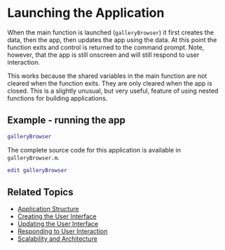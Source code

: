 # **Launching the Application**

When the main function is launched (`galleryBrowser`) it first creates the data, then the app, then updates the app using the data. At this point the function exits and control is returned to the command prompt. Note, however, that the app is still onscreen and will still respond to user interaction.

This works because the shared variables in the main function are not cleared when the function exits. They are only cleared when the app is closed. This is a slightly unusual, but very useful, feature of using nested functions for building applications.

## Example - running the app

```matlab
galleryBrowser
```

The complete source code for this application is available in `galleryBrowser.m`.

```matlab
edit galleryBrowser 
```

## Related Topics
*  [Application Structure](ApplicationStructure.md)
*  [Creating the User Interface](CreateInterface.md) 
*  [Updating the User Interface](UpdateInterface.md)
*  [Responding to User Interaction](OnListSelection.md)
*  [Scalability and Architecture](Scalability.md)